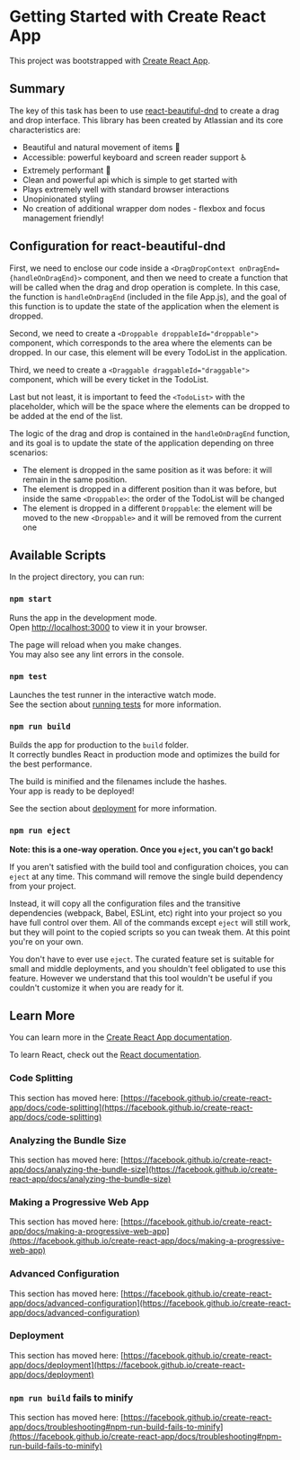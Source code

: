 # Getting Started with Create React App

This project was bootstrapped with [Create React App](https://github.com/facebook/create-react-app).

## Summary
The key of this task has been to use [react-beautiful-dnd](https://github.com/atlassian/react-beautiful-dnd) to create a 
drag and drop interface. This library has been created by Atlassian and its core characteristics are:

* Beautiful and natural movement of items 💐
* Accessible: powerful keyboard and screen reader support ♿️
* Extremely performant 🚀
* Clean and powerful api which is simple to get started with
* Plays extremely well with standard browser interactions
* Unopinionated styling
* No creation of additional wrapper dom nodes - flexbox and focus management friendly!
 
## Configuration for react-beautiful-dnd

First, we need to enclose our code inside a `<DragDropContext onDragEnd={handleOnDragEnd}>` component, and then we need 
to create a function that will be called when the drag and drop operation is complete. In this case, the function is 
`handleOnDragEnd` (included in the file App.js), and the goal of this function is to update the state of the application when the element is dropped.

Second, we need to create a `<Droppable droppableId="droppable">` component, which corresponds to the area where the 
elements can be dropped. In our case, this element will be every TodoList in the application. 

Third, we need to create a `<Draggable draggableId="draggable">` component, which will be every ticket in the TodoList.

Last but not least, it is important to feed the `<TodoList>` with the placeholder, which will be the space where the 
elements can be dropped to be added at the end of the list.

The logic of the drag and drop is contained in the `handleOnDragEnd` function, and its goal is to update the state of 
the application depending on three scenarios:

* The element is dropped in the same position as it was before: it will remain in the same position.
* The element is dropped in a different position than it was before, but inside the same `<Droppable>`: the order of the TodoList will be changed
* The element is dropped in a different `Droppable`: the element will be moved to the new `<Droppable>` and it will be removed from the current one

## Available Scripts

In the project directory, you can run:

### `npm start`

Runs the app in the development mode.\
Open [http://localhost:3000](http://localhost:3000) to view it in your browser.

The page will reload when you make changes.\
You may also see any lint errors in the console.

### `npm test`

Launches the test runner in the interactive watch mode.\
See the section about [running tests](https://facebook.github.io/create-react-app/docs/running-tests) for more information.

### `npm run build`

Builds the app for production to the `build` folder.\
It correctly bundles React in production mode and optimizes the build for the best performance.

The build is minified and the filenames include the hashes.\
Your app is ready to be deployed!

See the section about [deployment](https://facebook.github.io/create-react-app/docs/deployment) for more information.

### `npm run eject`

**Note: this is a one-way operation. Once you `eject`, you can't go back!**

If you aren't satisfied with the build tool and configuration choices, you can `eject` at any time. This command will remove the single build dependency from your project.

Instead, it will copy all the configuration files and the transitive dependencies (webpack, Babel, ESLint, etc) right into your project so you have full control over them. All of the commands except `eject` will still work, but they will point to the copied scripts so you can tweak them. At this point you're on your own.

You don't have to ever use `eject`. The curated feature set is suitable for small and middle deployments, and you shouldn't feel obligated to use this feature. However we understand that this tool wouldn't be useful if you couldn't customize it when you are ready for it.

## Learn More

You can learn more in the [Create React App documentation](https://facebook.github.io/create-react-app/docs/getting-started).

To learn React, check out the [React documentation](https://reactjs.org/).

### Code Splitting

This section has moved here: [https://facebook.github.io/create-react-app/docs/code-splitting](https://facebook.github.io/create-react-app/docs/code-splitting)

### Analyzing the Bundle Size

This section has moved here: [https://facebook.github.io/create-react-app/docs/analyzing-the-bundle-size](https://facebook.github.io/create-react-app/docs/analyzing-the-bundle-size)

### Making a Progressive Web App

This section has moved here: [https://facebook.github.io/create-react-app/docs/making-a-progressive-web-app](https://facebook.github.io/create-react-app/docs/making-a-progressive-web-app)

### Advanced Configuration

This section has moved here: [https://facebook.github.io/create-react-app/docs/advanced-configuration](https://facebook.github.io/create-react-app/docs/advanced-configuration)

### Deployment

This section has moved here: [https://facebook.github.io/create-react-app/docs/deployment](https://facebook.github.io/create-react-app/docs/deployment)

### `npm run build` fails to minify

This section has moved here: [https://facebook.github.io/create-react-app/docs/troubleshooting#npm-run-build-fails-to-minify](https://facebook.github.io/create-react-app/docs/troubleshooting#npm-run-build-fails-to-minify)
